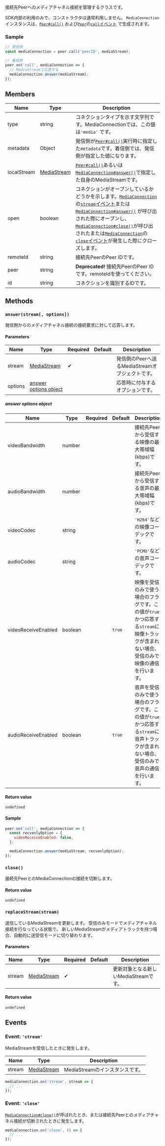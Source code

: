 接続先Peerへのメディアチャネル接続を管理するクラスです。

SDK内部の利用のみで、コンストラクタは通常利用しません。
`MediaConnection`インスタンスは、[`Peer#call()`](../peer/#callpeerid-stream-options) および[`Peer`](../peer/)の[`call`イベント](../peer/#event-call) で生成されます。

### Sample

```js
// 発信側
const mediaConnection = peer.call('peerID', mediaStream);

// 着信側
peer.on('call', mediaConnection => {
  // MediaStreamで応答する
  mediaConnection.answer(mediaStream);
});
```

## Members

| Name        | Type          | Description                                                                                                                                                                                                                                                                                                                                         |
|-------------|---------------|-----------------------------------------------------------------------------------------------------------------------------------------------------------------------------------------------------------------------------------------------------------------------------------------------------------------------------------------------------|
| type        | string        | コネクションタイプを示す文字列です。MediaConnectionでは、この値は`'media'` です。                                                                                                                                                                                                                                                                   |
| metadata    | Object        | 発信側が[`Peer#call()`](../peer/#callpeerid-stream-options)実行時に指定した`metadata`です。着信側では、発信側が指定した値になります。                                                                                                                                                                                                               |
| localStream | [MediaStream] | [`Peer#call()`](../peer/#callpeerid-stream-options)あるいは[`MediaConnection#answer()`](#answerstream-options)で指定した自身のMediaStreamです。                                                                                                                                                                                                     |
| open        | boolean       | コネクションがオープンしているかどうかを示します。[`MediaConnection`](./)の[`stream`イベント](#event-stream)または [`MediaConnection#answer()`](#answerstream-options) が呼び出された際にオープンし、 [`MediaConnection#close()`](#close)が呼び出されたまたは[`MediaConnection`](./)の[`close`イベント](#event-close)が発生した際にクローズします。 |
| remoteId    | string        | 接続先PeerのPeer IDです。                                                                                                                                                                                                                                                                                                                           |
| peer        | string        | **Deprecated!** 接続先PeerのPeer IDです。remoteIdを使ってください。                                                                                                                                                                                                                                                                                 |
| id          | string        | コネクションを識別するIDです。                                                                                                                                                                                                                                                                                                                      |

## Methods

### `answer(stream[, options])`

発信側からのメディアチャネル接続の接続要求に対して応答します。

#### Parameters

| Name    | Type                                            | Required | Default | Description                                     |
|---------|-------------------------------------------------|----------|---------|-------------------------------------------------|
| stream  | [MediaStream]                                   | ✔        |         | 発信側のPeerへ送るMediaStreamオブジェクトです。 |
| options | [answer options object](#answer-options-object) |          |         | 応答時に付与するオプションです。                |

##### answer options object

| Name                | Type    | Required | Default | Description                                                                                                                                |
|---------------------|---------|----------|---------|--------------------------------------------------------------------------------------------------------------------------------------------|
| videoBandwidth      | number  |          |         | 接続先Peerから受信する映像の最大帯域幅(kbps)です。                                                                                         |
| audioBandwidth      | number  |          |         | 接続先Peerから受信する音声の最大帯域幅(kbps)です。                                                                                         |
| videoCodec          | string  |          |         | `'H264'`などの映像コーデックです。                                                                                                         |
| audioCodec          | string  |          |         | `'PCMU'`などの音声コーデックです。                                                                                                         |
| videoReceiveEnabled | boolean |          | `true`  | 映像を受信のみで使う場合のフラグです。この値が`true`かつ応答する`stream`に映像トラックが含まれない場合、受信のみで映像の通信を行います。   |
| audioReceiveEnabled | boolean |          | `true`  | 音声を受信のみで使う場合のフラグです。この値が`true`かつ応答する`stream`に音声トラックが含まれない場合、受信のみで音声の通信を行います。   |

#### Return value

`undefined`

#### Sample

```js
peer.on('call', mediaConnection => {
  const recvonlyOption = {
    videoReceiveEnabled: false,
  };

  mediaConnection.answer(mediaStream, recvonlyOption);
});
```

### `close()`

接続先PeerとのMediaConnectionの接続を切断します。

#### Return value

`undefined`

### `replaceStream(stream)`

送信しているMediaStreamを更新します。
受信のみモードでメディアチャネル接続を行なっている状態で、
新しいMediaStreamがメディアトラックを持つ場合、自動的に送受信モードに切り替わります。

#### Parameters

| Name   | Type          | Required | Default | Description                             |
|--------|---------------|----------|---------|-----------------------------------------|
| stream | [MediaStream] | ✔        |         | 更新対象となる新しいMediaStreamです。 |

#### Return value

`undefined`

## Events

### Event: `'stream'`

MediaStreamを受信したときに発生します。

| Name   | Type          | Description                       |
|--------|---------------|-----------------------------------|
| stream | [MediaStream] | MediaStreamのインスタンスです。 |

```js
mediaConnection.on('stream', stream => {
  // ...
});
```

### Event: `'close'`

[`MediaConnection#close()`](#close)が呼ばれたとき、または接続先Peerとのメディアチャネル接続が切断されたときに発生します。

```js
mediaConnection.on('close', () => {
  // ...
});
```

[MediaStream]: https://w3c.github.io/mediacapture-main/#mediastream
